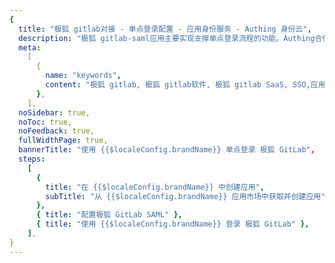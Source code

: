 ```yaml
---
{
  title: "极狐 gitlab对接 - 单点登录配置 - 应用身份服务 - Authing 身份云",
  description: "极狐 gitlab-saml应用主要实现支撑单点登录流程的功能。Authing合作网络提供 极狐 gitlab对接，单点登录，SSO，实现应用的快捷登录、免密登录，提升员工办公体验、增强用户体验，增强企业数字化服务水平。",
  meta:
    [
      {
        name: "keywords",
        content: "极狐 gitlab, 极狐 gitlab软件, 极狐 gitlab SaaS, SSO,应用身份服务,单点登录配置,Authing身份云",
      },
    ],
  noSidebar: true,
  noToc: true,
  noFeedback: true,
  fullWidthPage: true,
  bannerTitle: "使用 {{$localeConfig.brandName}} 单点登录 极狐 GitLab",
  steps:
    [
      {
        title: "在 {{$localeConfig.brandName}} 中创建应用",
        subTitle: "从 {{$localeConfig.brandName}} 应用市场中获取并创建应用",
      },
      { title: "配置极狐 GitLab SAML" },
      { title: "使用 {{$localeConfig.brandName}} 登录 极狐 GitLab" },
    ],
}
---
```


<IntegrationDetail/>
